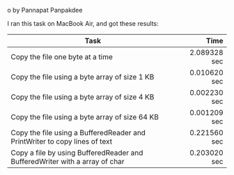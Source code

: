 o by Pannapat Panpakdee

I ran this task on MacBook Air, and got these results:

Task                                                                        | Time
----------------------------------------------------------------------------|--------------:
Copy the file one byte at a time                                            | 2.089328 sec
Copy the file using a byte array of size 1 KB                               | 0.010620 sec
Copy the file using a byte array of size 4 KB                               | 0.002230 sec
Copy the file using a byte array of size 64 KB                              | 0.001209 sec
Copy the file using a BufferedReader and PrintWriter to copy lines of text  | 0.221560 sec
Copy a file by using BufferedReader and BufferedWriter with a array of char | 0.203020 sec

